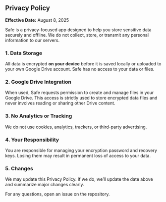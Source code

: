 ## Privacy Policy

**Effective Date:** August 8, 2025

Safe is a privacy-focused app designed to help you store sensitive data securely and offline. We do not collect, store, or transmit any personal information to our servers.

### 1. Data Storage
All data is encrypted **on your device** before it is saved locally or uploaded to your own Google Drive account. Safe has no access to your data or files.

### 2. Google Drive Integration
When used, Safe requests permission to create and manage files in your Google Drive. This access is strictly used to store encrypted data files and never involves reading or sharing other Drive content.

### 3. No Analytics or Tracking
We do not use cookies, analytics, trackers, or third-party advertising.

### 4. Your Responsibility
You are responsible for managing your encryption password and recovery keys. Losing them may result in permanent loss of access to your data.

### 5. Changes
We may update this Privacy Policy. If we do, we’ll update the date above and summarize major changes clearly.

For any questions, open an issue on the repository.
